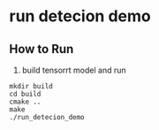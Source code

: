 # run detecion demo

## How to Run

1.  build tensorrt model and run

```
mkdir build
cd build
cmake ..
make
./run_detecion_demo
```
